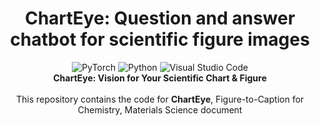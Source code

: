 <div align="center">

# ChartEye: Question and answer chatbot for scientific figure images

![PyTorch](https://img.shields.io/badge/PyTorch-%23EE4C2C.svg?style=for-the-badge&logo=PyTorch&logoColor=white)
![Python](https://img.shields.io/badge/python-3670A0?style=for-the-badge&logo=python&logoColor=ffdd54)
![Visual Studio Code](https://img.shields.io/badge/Visual%20Studio%20Code-0078d7.svg?style=for-the-badge&logo=visual-studio-code&logoColor=white)
<br><b> ChartEye: Vision for Your Scientific Chart & Figure</b> <br><br>
This repository contains the code for **ChartEye**, Figure-to-Caption for Chemistry, Materials Science document
</div>
